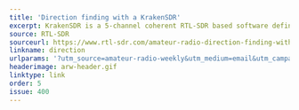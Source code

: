 ```yaml
---
title: 'Direction finding with a KrakenSDR'
excerpt: KrakenSDR is a 5-channel coherent RTL-SDR based software defined radio system.
source: RTL-SDR
sourceurl: https://www.rtl-sdr.com/amateur-radio-direction-finding-with-a-krakensdr-areg-presentation/
linkname: direction
urlparams: '?utm_source=amateur-radio-weekly&utm_medium=email&utm_campaign=newsletter'
headerimage: arw-header.gif
linktype: link
order: 5
issue: 400
---
```

